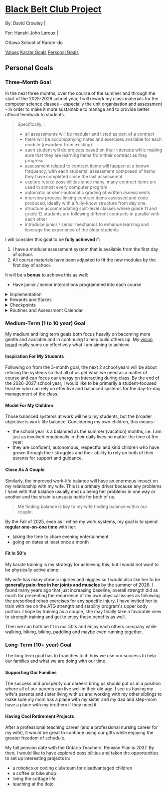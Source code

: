 <link rel="stylesheet" href="bbc-style.css">

<div class="bbc-title" markdown='1'>

# [Black Belt Club Project](landing.md)

<div class="bbc-meta" markdown='1'>

By: David Crowley \|

For: Hanshi John Leroux \|

Ottawa School of Karate-do

</div>

<div class="bbc-menu">

<a href="/pages/bbc/values.html">Values</a> <a href="/pages/bbc/karate.html">Karate Goals</a> <a class="active" href="/pages/bbc/personal.html">Personal Goals</a>

</div>

</div>

<h2 id="bbc-personal">Personal Goals</h2>

<div class="tile-box bbc-content">

<div markdown='1'>

### Three-Month Goal

In the next three months, over the course of the summer and through the start of the 2025-2026 school year, I will rework my class materials for the computer science classes - especially the unit organisation and assessment - in order to make it more sustainable to manage and to provide better official feedback to students.

> Specifically, :
>
> - all assessments will be modular and listed as part of a contract
> - there will be accompanying notes and exercises available for each module (reworked from existing)
> - each student will do projects based on their interests while making sure that they are learning items from their contract as they progress
> - assessment related to contract items will happen at a known frequency, with each students' assessment composed of items they have completed since the last assessemnt
> - explore retake possibilities since many, many contract items are used in almost every computer program
> - automatic or semi-automatic grading of written assessments
> - interview process linking contract items assessed and code produced, ideally with a fully-know structure from day one.
> - structure accommodating split-level classes where grade 11 and grade 12 students are following different contracts in parallel with each other
> - introduce junior / senior mechanics to enhance learning and leverage the experience of the older students

I will consider this goal to be **fully achieved** if:

1. I have a modular assessment system that is available from the first day of school.
2. All course materials have been adjusted to fit the new modules by the first day of school.

It will be a **bonus** to achieve this as well:

- Have junior / senior interactions programmed into each course

<details>

<summary>Implementation</summary>

<div markdown='1'>

The best time for an overhaul like this is when I am not seeing the students during the day. Cue the summer vacation. Considering all the action over the summer, I see the following **possibilities for work**:

- while both kids are at camp, I will have about 3 hours per day between drop-off and pick-up
- on other days, I will have about 30 minutes in the morning before breakfast and another hour while the kids have their game time
- on the weekends, I may be able to get an extra hour before breakfast
- no time at the cottage or when camping

To make my work at producing documents more efficient, especially since I have a lot of existing personalised material to start with, I would like to try and **leverage an AI agent** to both help:

- creating the structure for the system
- creating templates for contracts, assessments, and interviews and filling them with appropiate informaton
- building the automations required for the personalised assessments
- generating assessment items that match my course materials and the level of the students

</div>

</details>

<details>

<summary>Rewards and Stakes</summary>

<div markdown='1'>

#### Rewards

The absolute top reward will life-balance! 🧘‍♂️ That is the biggest driver and a massive requirement for me to achieve my vision and purpose.

Not having to hear _"when will we be getting our grades back for X?"_ after they have written it will be a massive professional achievement. A first all-time if I can pull off a true zero in any class.

While I am working on reaching the goals that will get me those larger rewards, I also have the following planned for achieving each work session:

- journal entries
- verbal self-affirmations
- a progress board filled with stars

If I can get ahead of my planned progress, I may reorganise my schedule to replace a work session with a date with my wife. This would be a massive reversal and a huge win. This reward will also hold during the school year if my system truly does reduce the take-home workload from previous years.

Also during the school year, I truly believe this approach will lead to way more personal and effective interactions with each of my students and be a step up on the "Inspiration For My Students" part of the vision.

#### Stakes

The stakes for failing to reach this goal are huge!

- My school year will be overloaded as I try to complete this work as well as managing my classes
- My life at home will suffer
- My relationship with my wife will suffer

So while I am working during the summer, I have the following forfeit planned:

- for missing a work session: replace evening entertainment (often Youtube) with work, while respecting the bedtimes I have set-up

During the school year, I have also planned on:

- crowd-sourcing forfeits for delayed correcting by asking my students to suggest appropriate compensations that must be delivered if I do not meet established feedback deadlines. I imagine things like pay-outs in candy, free time, or wearing silly items.

</div>

</details>

<details>

<summary>Checkpoints</summary>

<div markdown='1'>

#### Tools

I will use the following tools to keep track of my progress:

- [Flow State](https://enter.ourflowstate.com/) "Time and Task" chat where I post estimated time and name of task then repost the actual time required. This chat is used by others for the same purpose. 
  - _I have been using Bobby Lyte's Flow State podcasts for years and did not cancel my Patreon subscription even during the leanest of the post-pandemic years. He has helped me get better at using the time that I must structure for myself._
  - _The tool of his I actually use on the regular, aside from the chat, is the [daily playlist](https://www.flowstateradio.com/) which has been progressively optimised to reduce distraction_
- Pocket notebook with checklists
- Files generated

#### Progress

- On every day with a planned work session, I will compare planned time-on-task with actual time-on-task
- At the checkpoints planned in the Routines and Assessment section below, I will compile and review time on task to determine overall progress.

Checkpoints are placed :

1. After camp weeks (big time available)
2. Before hitting the cottage
3. The day before class starts
4. The last day of the Labour Day long weekend
5. 3 weeks after Labour Day
6. At the end

</div>

</details>

<details>

<summary>Routines and Assessment Calendar</summary>

<div markdown='1'>

#### Routines Based on Type of Day

| Type of Day | Work Routine |
| --- | --- |
| With one or both kids at home | 30min before breakfast, 1h during game time |
| Both kids are at camp | focus on getting kids ready, 3h between drop-off and pick-up at various locations |
| School days | 0.5h before breakfast, 1h during planning period every other school day |
| Weekends | either Saturday or Sunday: 1h in the afternoon (other day is for my wife) |

#### Projected Available Work Hours By Week

The planning begins **July 6th** and ends 14 weeks later around the 1/3 point of the first semester.

Considering all the summer's activities and the above routines, here is the breakdown of available work time.

| Week | Date | Planned time | Note |
| :-: | :-: | --- | --- |
| 1 | Jul. 6-12 | 15h | Dbl camp -> checkpoint at end of week |
| 2 |  | 1h | Bon Echo |
| 3 |  | 2h | Thousand Islands |
| 4 | Jul. 27 - Aug. 2 | 5.5h | Checkpoint on Aug. 1 before Sharbot Lake |
| 5 |  | 0h | Sharbot Lake |
| 6 | Aug. 10-16 | 15.5h | Dbl camp -> checkpoint at end of week |
| 7 |  | 9.5h | 1 kid at camp |
| 8 | Aug. 24-30 | 8h | Checkpoint on PD day, Aug. 24; School starts Aug. 25 |
| 9 | Aug. 31 - Sep. 6 | 6.5h | Checkpoint on Labour Day |
| 10 |  | 3.5h | Includes 3h reduction for correcting time |
| 11 |  | 4.5h | 3h reduction for correcting time |
| 12 | Sep. 21-27 | 3.5h | Checkpoint at beginning of week; 3h reduction for correcting time |
| 13 |  | 4.5h | 3h reduction for correcting time |
| 14 | Oct. 5-11 | 3.5h | 3h reduction for correcting time |

#### Progress Per Checkpoint

> In all, there are:
>
> - 23.5h in July
> - 26.5h in August before the start of school
> - (50h total before school starts)
> - 32.5h after school starts
> - (82.5h grand total)

| Checkpoint                    | Hours In Period |
| ----------------------------- | :-------------: |
| July 12 (end of camp week)    |       15        |
| Aug. 1 (before cottage week)  |       8.5       |
| Aug. 16 (end of camp week)    |      15.5       |
| Aug. 24 (end of summer break) |       11        |
| Sep. 1 (Labour Day)           |       8         |
| Sep. 21                       |       13        |
| Oct. 11                       |      11.5       |

The work time and the checkpoints after the start of school for adjustements to the system based on the classroom experience.

</div>

</details>

</div>

<div markdown='1'>

### Medium-Term (1 to 10 year) Goal

My medium and long term goals both focus heavily on becoming more gentle and available and in continuing to help build others up. My [vision board](./values.md#vision-board-2024) really sums up effectively what I am aiming to achieve.

#### Inspiration For My Students

Following on from the 3-month goal, the next 2 school years will be about refining the systems so that all of us get what we need as a matter of course and can focus our energy on interacting during class. By the end of the 2026-2027 school year, I would like to be primarily a student-focused teacher who can rely on effective and balanced systems for the day-to-day management of the class.

#### Model For My Children

Those balanced systems at work will help my students, but the broader objective is work-life balance. Considering my own children, this means :

- the school year is a balanced as the summer (vacation) months, i.e. I am just as involved emotionally in their daily lives no matter the time of the year;
- they are confident, autonomous, respectful and kind children who have grown through their struggles and their ability to rely on both of their parents for support and guidance.

#### Close As A Couple

Similarly, the improved work-life balance will have an enormous impact on my relationship with my wife. This is a primary driver because any problems I have with that balance usually end up being her problems in one way or another and the strain is unsustainable for both of us.

> Me finding balance is key to my wife finding balance within our couple.

By the Fall of 2025, even as I refine my work systems, my goal is to spend **regular one-on-one time** with her:

- taking the time to share evening entertainment
- going on dates at least once a month

#### Fit In 50's

My karate training is my strategy for achieving this, but I would not want to be physically active alone.

My wife has many chronic injuries and niggles so I would also like her to be **generally pain-free in her joints and muscles** by the summer of 2026. I found many years ago that just increasing baseline, overall strength did as much for preventing the recurrence of my own physical issues as following the prescribed rehab exercises for any specific injury. I have invited her to train with me on the ATG strength and stability program's upper body portion. I hope by training as a couple, she may finally take a favorable view to strength training and get to enjoy these benefits as well.

Then we can both be fit in our 50's and enjoy each others company while walking, hiking, biking, paddling and maybe even running together.

</div>

<div markdown='1'>

### Long-Term (10+ year) Goal

The long term goal has to branches to it: how we use our success to help our families and what we are doing with our time.

#### Supporting Our Families

The success and prosperity our careers bring us should put us in a position where all of our parents can live well in their old age. I see us having my wife's parents and sister living with us and working with my other siblings to make sure my mom has a place with my sister and my dad and step-mom have a place with my brothers if they need it.

#### Having Cool Retirement Projects

After a professional teaching career (and a professional nursing career for my wife), it would be great to continue using our gifts while enjoying the greater freedom of schedule.

My full pension date with the Ontario Teachers' Pension Plan is 2037. By then, I would like to have explored possibilities and taken the opportunities to set up interesting projects in:

- a robotics or coding club/team for disadvantaged children
- a coffee or bike shop
- living the cottage life
- teaching at the dojo

</div>

</div>

